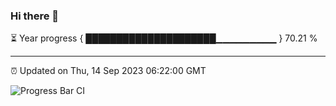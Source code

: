 ### Hi there 👋

⏳ Year progress { █████████████████████▁▁▁▁▁▁▁▁▁ } 70.21 %

---

⏰ Updated on Thu, 14 Sep 2023 06:22:00 GMT

![Progress Bar CI](https://github.com/ZhaoGui/ZhaoGui/workflows/Progress%20Bar%20CI/badge.svg)
